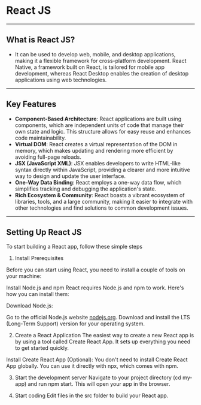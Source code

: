 # React JS

---

## What is React JS?

- It can be used to develop web, mobile, and desktop applications, making it a flexible framework for cross-platform development. React Native, a framework built on React, is tailored for mobile app development, whereas React Desktop enables the creation of desktop applications using web technologies.

---

## Key Features

- **Component-Based Architecture**: React applications are built using components, which are independent units of code that manage their own state and logic. This structure allows for easy reuse and enhances code maintainability.
- **Virtual DOM**: React creates a virtual representation of the DOM in memory, which makes updating and rendering more efficient by avoiding full-page reloads.
- **JSX (JavaScript XML)**: JSX enables developers to write HTML-like syntax directly within JavaScript, providing a clearer and more intuitive way to design and update the user interface.
- **One-Way Data Binding**: React employs a one-way data flow, which simplifies tracking and debugging the application's state.
- **Rich Ecosystem & Community**: React boasts a vibrant ecosystem of libraries, tools, and a large community, making it easier to integrate with other technologies and find solutions to common development issues.

---

## Setting Up React JS

To start building a React app, follow these simple steps

1. Install Prerequisites

Before you can start using React, you need to install a couple of tools on your machine:

Install Node.js and npm
React requires Node.js and npm to work. Here's how you can install them:

Download Node.js:

Go to the official Node.js website [nodejs.org](https://nodejs.org/).
Download and install the LTS (Long-Term Support) version for your operating system.

2. Create a React Application
The easiest way to create a new React app is by using a tool called Create React App. It sets up everything you need to get started quickly.

Install Create React App (Optional): You don't need to install Create React App globally. You can use it directly with npx, which comes with npm.

3. Start the development server
Navigate to your project directory (cd my-app) and run npm start. This will open your app in the browser.

4. Start coding
Edit files in the src folder to build your React app.